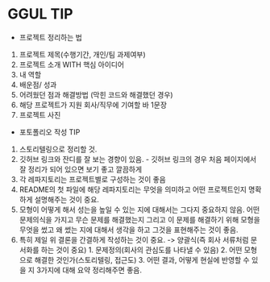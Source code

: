 # GGUL TIP

- 프로젝트 정리하는 법
1) 프로젝트 제목(수행기간, 개인/팀 과제여부)
2) 프로젝트 소개 WITH 핵심 아이디어
3) 내 역할
4) 배운점/ 성과
5) 어려웠던 점과 해결방법 (막힌 코드와 해결했던 경우)
6) 해당 프로젝트가 지원 회사/직무에 기여할 바 1문장
7) 프로젝트 사진 

- 포토폴리오 작성 TIP
1) 스토리텔링으로 정리할 것. 
2) 깃허브 링크와 잔디를 잘 보는 경향이 있음. - 깃허브 링크의 경우 처음 페이지에서 잘 정리가 되어 있으면 보기 좋고 깔끔하게
3) 각 레파지토리는 프로젝트별로 구성하는 것이 좋음
4) README의 첫 파일에 해당 레파지토리는 무엇을 의미하고 어떤 프로젝트인지 명확하게 설명해주는 것이 중요. 
5) 모형이 어떻게 해서 성는을 높일 수 있는 지에 대해서는 그다지 중요하지 않음. 어떤 문제의식을 가지고 무슨 문제를 해결했는지 그리고 이 문제를 해결하기 위해 모형을 무엇을 썼고 왜 썼는 지에 대해서 생각을 하고 그것을 표현해주는 것이 좋음. 
6) 특히 제일 위 결론을 간결하게 작성하는 것이 중요. -> 양괄식(즉 회사 서류처럼 문서화를 하는 것이 중요) 1. 문제정의(회사의 관심도를 나타낼 수 있음) 2. 어떤 모형으로 해결한 것인가(스토리텔링, 접근도) 3. 어떤 결과, 어떻게 현실에 반영할 수 있을 지 3가지에 대해 요약 정리해주면 좋음. 
